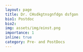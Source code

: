```yaml
---
layout: page
title: Dr. CHsdkgtnsgnfdgn dsfgon
bio1: Postdoc
bio2: 
img: assets/img/einst.png
importance: 1
inline: true
category: Pre- and PostDocs
---
```

